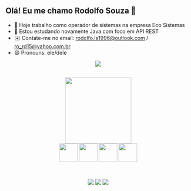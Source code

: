## Olá! Eu me chamo Rodolfo Souza 👋

- 🔭 Hoje trabalho como operador de sistemas na empresa Eco Sistemas
- 🌱 Estou estudando novamente Java com foco em API REST
- ✉️ Contate-me no email: rodolfo.ls1996@outlook.com / ro_rd15@yahoo.com.br
- 😄 Pronouns: ele/dele

<div align="center">
  <img src="https://github-readme-stats.vercel.app/api/?username=RodolfoSouza96&theme=transparent&bg_color=0a0a0a&border_color=bd58e0&show_icons=true&icon_color=30A3DC&title_color=3ae3f2&text_color=FFF&rank_icon=github" />
</div>

##

<div align="center">
  <img height="180em" src="https://github-readme-stats.vercel.app/api/top-langs/?username=RodolfoSOuza96&layout=compact&langs_count=16&theme=blue-green"/><br>
  <img align="center" height="50" width="50" src="https://cdn.jsdelivr.net/gh/devicons/devicon@latest/icons/java/java-original.svg" />
  <img align="center" height="50" width="50" src="https://cdn.jsdelivr.net/gh/devicons/devicon@latest/icons/spring/spring-original.svg" />
  <img align="center" height="50" width="50" src="https://cdn.jsdelivr.net/gh/devicons/devicon@latest/icons/azuresqldatabase/azuresqldatabase-original.svg" />
  <img align="center" height="50" width="50" src="https://cdn.jsdelivr.net/gh/devicons/devicon@latest/icons/python/python-original.svg" />
</div>

##

<div align="center"><br>
  <a href="https://www.instagram.com/rodolfo.lsouzaa/" target="_blank"><img src="https://img.shields.io/badge/-Instagram-%23E4405F?style=for-the-badge&logo=instagram&logoColor=white" target="_blank"></a>
 	<a href="https://www.twitch.tv/rodofex" target="_blank"><img src="https://img.shields.io/badge/Twitch-9146FF?style=for-the-badge&logo=twitch&logoColor=white" target="_blank"></a>
  <a href="https://www.linkedin.com/in/rodolfo-souza-0892a5138/" target="_blank"><img src="https://img.shields.io/badge/-LinkedIn-%230077B5?style=for-the-badge&logo=linkedin&logoColor=white" target="_blank"></a> 
</div>
